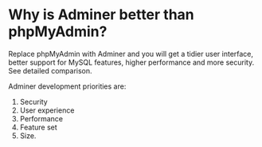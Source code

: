 # Why is Adminer better than phpMyAdmin?
Replace phpMyAdmin with Adminer and you will get a tidier user interface, better support for MySQL features, higher performance and more security. See detailed comparison.

Adminer development priorities are: 
1. Security
2. User experience
3. Performance
4. Feature set
5. Size.